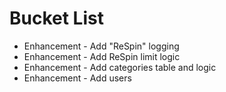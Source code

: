 # Bucket List
* Enhancement - Add "ReSpin" logging
* Enhancement - Add ReSpin limit logic
* Enhancement - Add categories table and logic
* Enhancement - Add users
